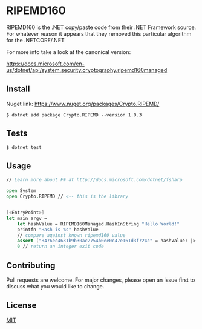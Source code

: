 
# RIPEMD160

RIPEMD160 is the .NET copy/paste code from their .NET Framework source. For whatever reason it appears that they removed this particular algorithm for the .NETCORE/.NET

For more info take a look at the canonical version:

https://docs.microsoft.com/en-us/dotnet/api/system.security.cryptography.ripemd160managed

## Install
Nuget link: https://www.nuget.org/packages/Crypto.RIPEMD/

```shell
$ dotnet add package Crypto.RIPEMD --version 1.0.3
```


## Tests
```shell
$ dotnet test
```

## Usage

```fsharp
// Learn more about F# at http://docs.microsoft.com/dotnet/fsharp

open System
open Crypto.RIPEMD // <-- this is the library


[<EntryPoint>]
let main argv =
    let hashValue = RIPEMD160Managed.HashInString "Hello World!"
    printfn "Hash is %s" hashValue
    // compare against known ripemd160 value
    assert ("8476ee4631b9b30ac2754b0ee0c47e161d3f724c" = hashValue) |> ignore
    0 // return an integer exit code
```

## Contributing
Pull requests are welcome. For major changes, please open an issue first to discuss what you would like to change.


## License
[MIT](https://choosealicense.com/licenses/mit/)